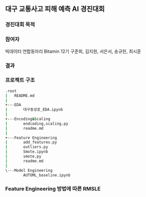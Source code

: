 ## 대구 교통사고 피해 예측 AI 경진대회

### 경진대회 목적

### 참여자
빅데이터 연합동아리 Bitamin 12기 구준회, 김지원, 서은서, 송규헌, 최시훈

### 결과


### 프로젝트 구조
```bash
.root
|   README.md
|   
+---EDA
|       대구동성로_EDA.ipynb
|       
+---Encoding&Scaling
|       endcoding,scaling.py
|       readme.md
|       
+---Feature Engineering
|       add_features.py
|       outliers.py
|       Smote.ipynb
|       smote.py
|       readme.md
|       
\---Model Engineering
        AUTOML_baseline.ipynb
```    
### Feature Engineering 방법에 따른 RMSLE